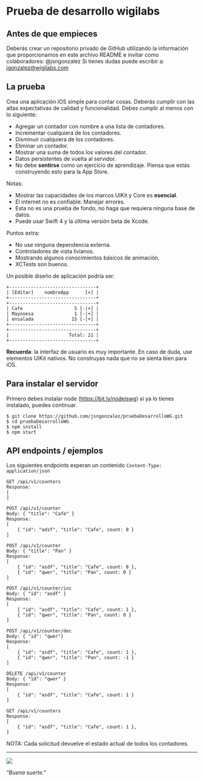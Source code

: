 # Prueba de desarrollo wigilabs

## Antes de que empieces
Deberás crear un repositorio privado de GitHub utilizando la información que proporcionamos en este archivo README e invitar como colaboradores: @jsngonzalez
Si tienes dudas puede escribir a: jgonzalez@wigilabs.com

## La prueba
Crea una aplicación iOS simple para contar cosas. Deberás cumplir con las altas expectativas de calidad y funcionalidad. Debes cumplir al menos con lo siguiente:

* Agregar un contador con nombre a una lista de contadores.
* Incrementar cualquiera de los contadores.
* Disminuir cualquiera de los contadores.
* Eliminar un contador.
* Mostrar una suma de todos los valores del contador.
* Datos persistentes de vuelta al servidor.
* No debe **sentirse** como un ejercicio de aprendizaje. Piensa que estás construyendo esto para la App Store.

Notas:

* Mostrar las capacidades de los marcos UIKit y Core es **esencial**.
* El internet no es confiable. Manejar errores.
* Esta no es una prueba de fondo, no haga que requiera ninguna base de datos.
* Puede usar Swift 4 y la última versión beta de Xcode.

Puntos extra:

* No use ninguna dependencia externa.
* Controladores de vista livianos.
* Mostrando algunos conocimientos básicos de animación.
* XCTests son buenos.


Un posible diseño de aplicación podría ser:

```
+--------------------------------+
| [Editar]    nombreApp      [+] |
+--------------------------------+
+--------------------------------+
| Cafe                   5 [-|+] |
| Mayonesa               1 [-|+] |
| ensalada              15 [-|+] |
+--------------------------------+
+--------------------------------+
|                      Total: 21 |
+--------------------------------+
```

**Recuerda**: la interfaz de usuario es muy importante. En caso de duda, use elementos UIKit nativos. No construyas nada que no se sienta bien para iOS.

## Para instalar el servidor
Primero debes instalar node (https://bit.ly/nodejswg) si ya lo tienes instalado, puedes continuar.

```
$ git clone https://github.com/jsngonzalez/pruebaDesarrolloWG.git
$ cd pruebaDesarrolloWG
$ npm install
$ npm start
```

## API endpoints / ejemplos

Los siguientes endpoints esperan un contenido `Content-Type: application/json` 

```
GET /api/v1/counters
Response:
[
]

POST /api/v1/counter
Body: { "title": "Cafe" }
Response:
[
	{ "id": "adsf", "title": "Cafe", count: 0 }
]

POST /api/v1/counter
Body: { "title": "Pan" }
Response:
[
	{ "id": "asdf", "title": "Cafe", count: 0 },
	{ "id": "qwer", "title": "Pan", count: 0 }
]

POST /api/v1/counter/inc
Body: { "id": "asdf" }
Response:
[
	{ "id": "asdf", "title": "Cafe", count: 1 },
	{ "id": "qwer", "title": "Pan", count: 0 }
]

POST /api/v1/counter/dec
Body: { "id": "qwer"}
Response:
[
	{ "id": "asdf", "title": "Cafe", count: 1 },
	{ "id": "qwer", "title": "Pan", count: -1 }
]

DELETE /api/v1/counter
Body: { "id": "qwer" }
Response:
[
	{ "id": "asdf", "title": "Cafe", count: 1 }
]

GET /api/v1/counters
Response:
[
	{ "id": "asdf", "title": "Cafe", count: 1 },
]
```

*NOTA:* Cada solicitud devuelve el estado actual de todos los contadores.

---

![](https://blueprint-api-production.s3.amazonaws.com/uploads/card/image/812164/da629eac-23be-4894-b625-3e9919bc60b3.png)

_"Buena suerte."_
